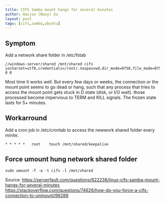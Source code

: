 ```yaml
---
title: CIFS Samba mount hangs for several minutes
author: Haijun (Navy) Su
layout: post
tags: [cifs,samba,ubuntu]
---
```

## Symptom
Add a network share folder in /etc/fstab 
~~~
//windows-server/shared /mnt/shared cifs  iocharset=utf8,credentials=/root/.naspasswd,dir_mode=0750,file_mode=0750  0 0
~~~
Most time it works well. But every few days or weeks, the connection or the mount point seems to go dead or hang, such that any process that tries to access the mount point gets stuck in D state (disk, or I/O wait). those processed become impervious to TERM and KILL signals. The frozen state lasts for 5+ minutes.

## Workarround
Add a cron job in /etc/crontab to access the newwork shared folder every minite.
~~~
* * * * *   root    touch /mnt/shared/keepalive
~~~

## Force umount hung network shared folder
~~~
sudo umount -f -a -t cifs -l /mnt/shared
~~~

Source: 
<https://serverfault.com/questions/622238/linux-cifs-samba-mount-hangs-for-several-minutes>
<https://stackoverflow.com/questions/74626/how-do-you-force-a-cifs-connection-to-unmount/96288>
